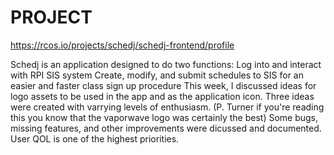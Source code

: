 



PROJECT
==========
<https://rcos.io/projects/schedj/schedj-frontend/profile>

Schedj is an application designed to do two functions: Log into and interact with RPI SIS system Create, modify, and submit schedules to SIS for an easier and faster class sign up procedure This week, I discussed ideas for logo assets to be used in the app and as the application icon. Three ideas were created with varrying levels of enthusiasm. (P. Turner if you're reading this you know that the vaporwave logo was certainly the best) Some bugs, missing features, and other improvements were dicussed and documented. User QOL is one of the highest priorities.
